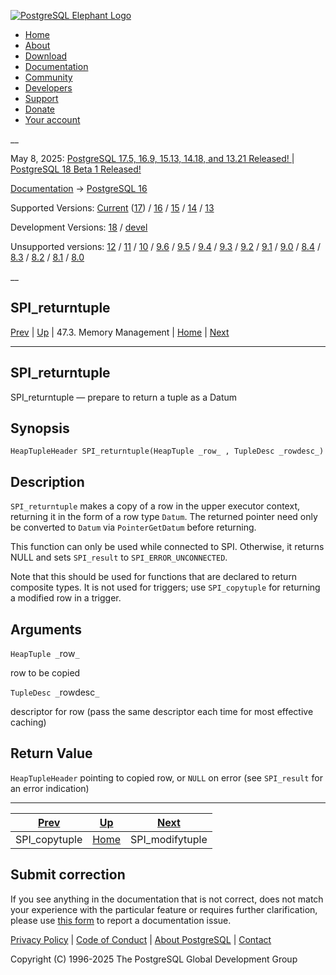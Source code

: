 [ ![PostgreSQL Elephant Logo](/media/img/about/press/elephant.png) ](/)

  * [Home](/ "Home")
  * [About](/about/ "About")
  * [Download](/download/ "Download")
  * [Documentation](/docs/ "Documentation")
  * [Community](/community/ "Community")
  * [Developers](/developer/ "Developers")
  * [Support](/support/ "Support")
  * [Donate](/about/donate/ "Donate")
  * [Your account](/account/ "Your account")

__

May 8, 2025: [ PostgreSQL 17.5, 16.9, 15.13, 14.18, and 13.21 Released! ](/about/news/postgresql-175-169-1513-1418-and-1321-released-3072/) | [ PostgreSQL 18 Beta 1 Released! ](/about/news/postgresql-18-beta-1-released-3070/)

[Documentation](/docs/ "Documentation") -> [PostgreSQL
16](/docs/16/index.html)

Supported Versions: [Current](/docs/current/spi-spi-returntuple.html
"PostgreSQL 17 - SPI_returntuple") ([17](/docs/17/spi-spi-returntuple.html
"PostgreSQL 17 - SPI_returntuple")) / [16](/docs/16/spi-spi-returntuple.html
"PostgreSQL 16 - SPI_returntuple") / [15](/docs/15/spi-spi-returntuple.html
"PostgreSQL 15 - SPI_returntuple") / [14](/docs/14/spi-spi-returntuple.html
"PostgreSQL 14 - SPI_returntuple") / [13](/docs/13/spi-spi-returntuple.html
"PostgreSQL 13 - SPI_returntuple")

Development Versions: [18](/docs/18/spi-spi-returntuple.html "PostgreSQL 18 -
SPI_returntuple") / [devel](/docs/devel/spi-spi-returntuple.html "PostgreSQL
devel - SPI_returntuple")

Unsupported versions: [12](/docs/12/spi-spi-returntuple.html "PostgreSQL 12 -
SPI_returntuple") / [11](/docs/11/spi-spi-returntuple.html "PostgreSQL 11 -
SPI_returntuple") / [10](/docs/10/spi-spi-returntuple.html "PostgreSQL 10 -
SPI_returntuple") / [9.6](/docs/9.6/spi-spi-returntuple.html "PostgreSQL 9.6 -
SPI_returntuple") / [9.5](/docs/9.5/spi-spi-returntuple.html "PostgreSQL 9.5 -
SPI_returntuple") / [9.4](/docs/9.4/spi-spi-returntuple.html "PostgreSQL 9.4 -
SPI_returntuple") / [9.3](/docs/9.3/spi-spi-returntuple.html "PostgreSQL 9.3 -
SPI_returntuple") / [9.2](/docs/9.2/spi-spi-returntuple.html "PostgreSQL 9.2 -
SPI_returntuple") / [9.1](/docs/9.1/spi-spi-returntuple.html "PostgreSQL 9.1 -
SPI_returntuple") / [9.0](/docs/9.0/spi-spi-returntuple.html "PostgreSQL 9.0 -
SPI_returntuple") / [8.4](/docs/8.4/spi-spi-returntuple.html "PostgreSQL 8.4 -
SPI_returntuple") / [8.3](/docs/8.3/spi-spi-returntuple.html "PostgreSQL 8.3 -
SPI_returntuple") / [8.2](/docs/8.2/spi-spi-returntuple.html "PostgreSQL 8.2 -
SPI_returntuple") / [8.1](/docs/8.1/spi-spi-returntuple.html "PostgreSQL 8.1 -
SPI_returntuple") / [8.0](/docs/8.0/spi-spi-returntuple.html "PostgreSQL 8.0 -
SPI_returntuple")

__

SPI_returntuple  
---  
[Prev](spi-spi-copytuple.html "SPI_copytuple")  | [Up](spi-memory.html "47.3. Memory Management") | 47.3. Memory Management | [Home](index.html "PostgreSQL 16.9 Documentation") |  [Next](spi-spi-modifytuple.html "SPI_modifytuple")  
  
* * *

## SPI_returntuple

SPI_returntuple — prepare to return a tuple as a Datum

## Synopsis

    
    
    HeapTupleHeader SPI_returntuple(HeapTuple _row_ , TupleDesc _rowdesc_)
    

## Description

`SPI_returntuple` makes a copy of a row in the upper executor context,
returning it in the form of a row type `Datum`. The returned pointer need only
be converted to `Datum` via `PointerGetDatum` before returning.

This function can only be used while connected to SPI. Otherwise, it returns
NULL and sets `SPI_result` to `SPI_ERROR_UNCONNECTED`.

Note that this should be used for functions that are declared to return
composite types. It is not used for triggers; use `SPI_copytuple` for
returning a modified row in a trigger.

## Arguments

`HeapTuple _`row`_`

    

row to be copied

`TupleDesc _`rowdesc`_`

    

descriptor for row (pass the same descriptor each time for most effective
caching)

## Return Value

`HeapTupleHeader` pointing to copied row, or `NULL` on error (see `SPI_result`
for an error indication)

* * *

[Prev](spi-spi-copytuple.html "SPI_copytuple")  | [Up](spi-memory.html "47.3. Memory Management") |  [Next](spi-spi-modifytuple.html "SPI_modifytuple")  
---|---|---  
SPI_copytuple  | [Home](index.html "PostgreSQL 16.9 Documentation") |  SPI_modifytuple  
  
## Submit correction

If you see anything in the documentation that is not correct, does not match
your experience with the particular feature or requires further clarification,
please use [this form](/account/comments/new/16/spi-spi-returntuple.html/) to
report a documentation issue.

[Privacy Policy](/about/privacypolicy) | [Code of Conduct](/about/policies/coc/) | [About PostgreSQL](/about/) | [Contact](/about/contact/)  

Copyright (C) 1996-2025 The PostgreSQL Global Development Group

